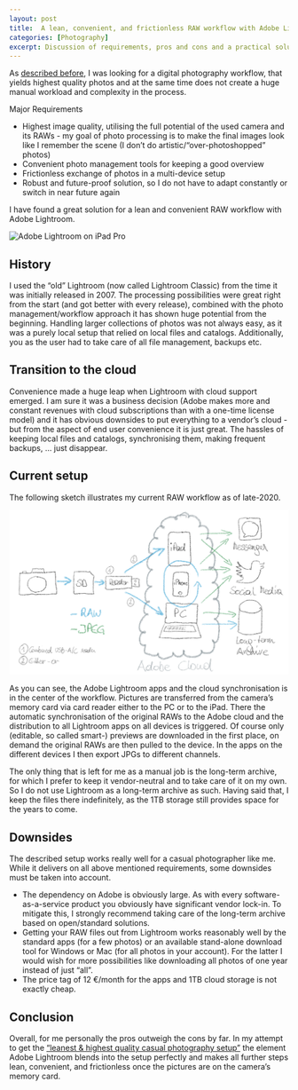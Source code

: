 ```yaml
---
layout: post
title:  A lean, convenient, and frictionless RAW workflow with Adobe Lightroom
categories: [Photography] 
excerpt: Discussion of requirements, pros and cons and a practical solution for a RAW workflow with Adobe Lightroom
---
```

As [described before](https://jakobhuerner.github.io/leanest_highest_quality_casual_photography_setup/), I was looking for a digital photography workflow, that yields highest quality photos and at the same time does not create a huge manual workload and complexity in the process.

Major Requirements
* Highest image quality, utilising the full potential of the used camera and its RAWs - my goal of photo processing is to make the final images look like I remember the scene (I don’t do artistic/“over-photoshopped” photos)
* Convenient photo management tools for keeping a good overview
* Frictionless exchange of photos in a multi-device setup
* Robust and future-proof solution, so I do not have to adapt constantly or switch in near future again

I have found a great solution for a lean and convenient RAW workflow with Adobe Lightroom.

![Adobe Lightroom on iPad Pro](../images/20201225/adobe-lightroom-on-ipad-pro.gif)

## History

I used the “old” Lightroom (now called Lightroom Classic) from the time it was initially released in 2007. The processing possibilities were great right from the start (and got better with every release), combined with the photo management/workflow approach it has shown huge potential from the beginning. Handling larger collections of photos was not always easy, as it was a purely local setup that relied on local files and catalogs. Additionally, you as the user had to take care of all file management, backups etc.

## Transition to the cloud

Convenience made a huge leap when Lightroom with cloud support emerged. I am sure it was a business decision (Adobe makes more and constant revenues with cloud subscriptions than with a one-time license model) and it has obvious downsides to put everything to a vendor’s cloud - but from the aspect of end user convenience it is just great. The hassles of keeping local files and catalogs, synchronising them, making frequent backups, … just disappear. 

## Current setup

The following sketch illustrates my current RAW workflow as of late-2020.

![RAW workflow with Adobe Lightroom](../images/20201225/sketch_raw_workflow_with_adobe_lightroom.jpg)


As you can see, the Adobe Lightroom apps and the cloud synchronisation is in the center of the workflow.
Pictures are transferred from the camera’s memory card via card reader either to the PC or to the iPad. There the automatic synchronisation of the original RAWs to the Adobe cloud and the distribution to all Lightroom apps on all devices is triggered. Of course only (editable, so called smart-) previews are downloaded in the first place, on demand the original RAWs are then pulled to the device. In the apps on the different devices I then export JPGs to different channels.

The only thing that is left for me as a manual job is the long-term archive, for which I prefer to keep it vendor-neutral and to take care of it on my own. So I do not use Lightroom as a long-term archive as such. Having said that, I keep the files there indefinitely, as the 1TB storage still provides space for the years to come.

## Downsides

The described setup works really well for a casual photographer like me. While it delivers on all above mentioned requirements, some downsides must be taken into account.
* The dependency on Adobe is obviously large. As with every software-as-a-service product you obviously have significant vendor lock-in. To mitigate this, I strongly recommend taking care of the long-term archive based on open/standard solutions.
* Getting your RAW files out from Lightroom works reasonably well by the standard apps (for a few photos) or an available stand-alone download tool for Windows or Mac (for all photos in your account). For the latter I would wish for more possibilities like downloading all photos of one year instead of just “all”.
* The price tag of 12 €/month for the apps and 1TB cloud storage is not exactly cheap.

## Conclusion

Overall, for me personally the pros outweigh the cons by far. In my attempt to get the [“leanest & highest quality casual photography setup”](https://jakobhuerner.github.io/leanest_highest_quality_casual_photography_setup/) the element Adobe Lightroom blends into the setup perfectly and makes all further steps lean, convenient, and frictionless once the pictures are on the camera’s memory card.
